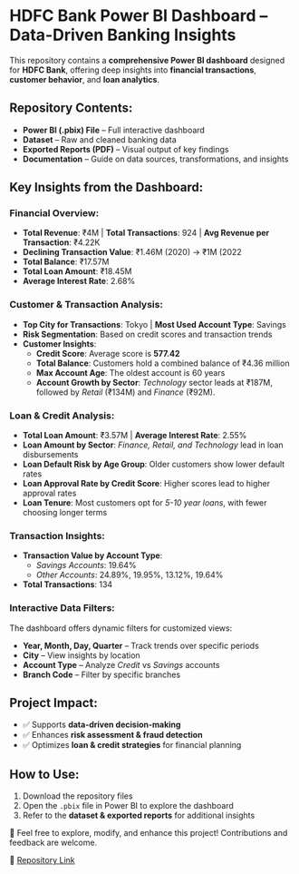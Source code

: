 # HDFC Bank Power BI Dashboard – Data-Driven Banking Insights

This repository contains a **comprehensive Power BI dashboard** designed for **HDFC Bank**, offering deep insights into **financial transactions**, **customer behavior**, and **loan analytics**.

## Repository Contents:
- **Power BI (.pbix) File** – Full interactive dashboard
- **Dataset** – Raw and cleaned banking data
- **Exported Reports (PDF)** – Visual output of key findings
- **Documentation** – Guide on data sources, transformations, and insights

## Key Insights from the Dashboard:

### **Financial Overview**:
- **Total Revenue**: ₹4M | **Total Transactions**: 924 | **Avg Revenue per Transaction**: ₹4.22K
- **Declining Transaction Value**: ₹1.46M (2020) → ₹1M (2022
- **Total Balance**: ₹17.57M  
- **Total Loan Amount**: ₹18.45M  
- **Average Interest Rate**: 2.68%

### **Customer & Transaction Analysis**:
- **Top City for Transactions**: Tokyo | **Most Used Account Type**: Savings  
- **Risk Segmentation**: Based on credit scores and transaction trends  
- **Customer Insights**: 
    - **Credit Score**: Average score is **577.42**
    - **Total Balance**: Customers hold a combined balance of ₹4.36 million
    - **Max Account Age**: The oldest account is 60 years
    - **Account Growth by Sector**: *Technology* sector leads at ₹187M, followed by *Retail* (₹134M) and *Finance* (₹92M).
  
### **Loan & Credit Analysis**:
- **Total Loan Amount**: ₹3.57M | **Average Interest Rate**: 2.55%
- **Loan Amount by Sector**: *Finance, Retail, and Technology* lead in loan disbursements
- **Loan Default Risk by Age Group**: Older customers show lower default rates  
- **Loan Approval Rate by Credit Score**: Higher scores lead to higher approval rates
- **Loan Tenure**: Most customers opt for *5-10 year loans*, with fewer choosing longer terms

### **Transaction Insights**:
- **Transaction Value by Account Type**: 
  - *Savings Accounts*: 19.64%  
  - *Other Accounts*: 24.89%, 19.95%, 13.12%, 19.64%
- **Total Transactions**: 134  

### **Interactive Data Filters**:
The dashboard offers dynamic filters for customized views:  
- **Year, Month, Day, Quarter** – Track trends over specific periods
- **City** – View insights by location
- **Account Type** – Analyze *Credit* vs *Savings* accounts
- **Branch Code** – Filter by specific branches

## Project Impact:
- ✅ Supports **data-driven decision-making**
- ✅ Enhances **risk assessment & fraud detection**
- ✅ Optimizes **loan & credit strategies** for financial planning

## How to Use:
1. Download the repository files
2. Open the `.pbix` file in Power BI to explore the dashboard
3. Refer to the **dataset & exported reports** for additional insights

📌 Feel free to explore, modify, and enhance this project! Contributions and feedback are welcome.

🔗 [Repository Link](https://github.com/preranavichare01/HDFC-Bank-Power-BI-Dashboard)

